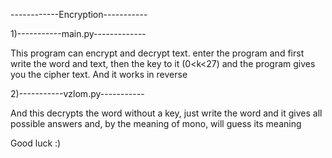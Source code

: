 
------------Encryption-----------

1)-----------main.py-------------

This program can encrypt and decrypt text.
enter the program and first write the word and text, then the key to it (0<k<27)
and the program gives you the cipher text. And it works in reverse

2)-----------vzlom.py-----------

And this decrypts the word without a key, 
just write the word and it gives all possible
answers and, by the meaning of mono, will guess its meaning

Good luck :)
